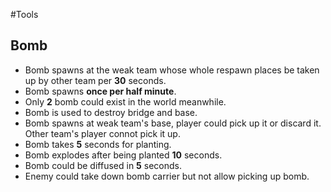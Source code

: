 #Tools
## Bomb
- Bomb spawns at the weak team whose whole respawn places be taken up by other team per **30** seconds.
- Bomb spawns **once per half minute**.
- Only **2** bomb could exist in the world meanwhile.
- Bomb is used to destroy bridge and base.
- Bomb spawns at weak team's base, player could pick up it or discard it. Other team's player connot pick it up.
- Bomb takes **5** seconds for planting.
- Bomb explodes after being planted **10** seconds.
- Bomb could be diffused in **5** seconds.
- Enemy could take down bomb carrier but not allow picking up bomb.